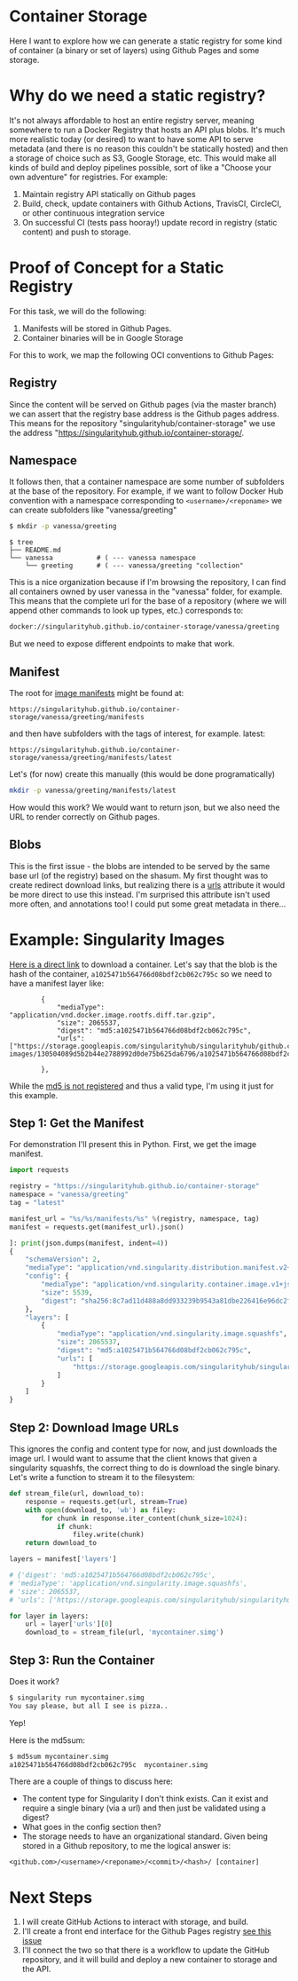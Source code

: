 # Container Storage

Here I want to explore how we can generate a static registry for some kind
of container (a binary or set of layers) using Github Pages and some storage.

# Why do we need a static registry?

It's not always affordable to host an entire registry server, meaning somewhere
to run a Docker Registry that hosts an API plus blobs. It's much more realistic
today (or desired) to want to have some API to serve metadata (and there is no reason
this couldn't be statically hosted) and then a storage of choice such as S3, 
Google Storage, etc. This would make all kinds of build and deploy pipelines possible,
sort of like a "Choose your own adventure" for registries. For example:

 1. Maintain registry API statically on Github pages
 2. Build, check, update containers with Github Actions, TravisCI, CircleCI, or other continuous integration service
 3. On successful CI (tests pass hooray!) update record in registry (static content) and push to storage.


# Proof of Concept for a Static Registry

For this task, we will do the following:

 1. Manifests will be stored in Github Pages.
 2. Container binaries will be in Google Storage

For this to work, we map the following OCI conventions to Github Pages:

## Registry

Since the content will be served on Github pages (via the master branch)
we can assert that the registry base address is the Github pages 
address. This means for the repository "singularityhub/container-storage"
we use the address "https://singularityhub.github.io/container-storage/.

## Namespace

It follows then, that a container namespace are some number of subfolders at
the base of the repository. For example, if we want to follow Docker Hub
convention with a namespace corresponding to `<username>/<reponame>`
we can create subfolders like "vanessa/greeting"

```bash
$ mkdir -p vanessa/greeting
```
```
$ tree
├── README.md
└── vanessa           # ( --- vanessa namespace
    └── greeting      # ( --- vanessa/greeting "collection"
```

This is a nice organization because if I'm browsing the repository, I can
find all containers owned by user vanessa in the "vanessa" folder, for example.
This means that the complete url for the base of a repository (where we will
append other commands to look up types, etc.) corresponds to:

```bash
docker://singularityhub.github.io/container-storage/vanessa/greeting
```

But we need to expose different endpoints to make that work.

## Manifest

The root for [image manifests](https://github.com/opencontainers/image-spec/blob/master/manifest.md) 
might be found at:

```
https://singularityhub.github.io/container-storage/vanessa/greeting/manifests
```

and then have subfolders with the tags of interest, for example. latest:

```
https://singularityhub.github.io/container-storage/vanessa/greeting/manifests/latest
```

Let's (for now) create this manually (this would be done programatically)

```bash
mkdir -p vanessa/greeting/manifests/latest
```

How would this work? We would want to return json, but we also need the URL to
render correctly on Github pages.

## Blobs

This is the first issue - the blobs are intended to be served by the same
base url (of the registry) based on the shasum. My first thought was to create
redirect download links, but realizing there is a [urls](https://github.com/opencontainers/image-spec/blob/master/descriptor.md#registered-algorithms) attribute it would
be more direct to use this instead. I'm surprised this attribute isn't used more often,
and annotations too! I could put some great metadata in there...

# Example: Singularity Images

[Here is a direct link](https://storage.googleapis.com/singularityhub/singularityhub/github.com/vsoch/singularity-images/130504089d5b2b44e2788992d0de75b625da6796/a1025471b564766d08bdf2cb062c795c/a1025471b564766d08bdf2cb062c795c.simg) to download a container. Let's say that the
blob is the hash of the container, `a1025471b564766d08bdf2cb062c795c` so we need to
have a manifest layer like:

```
        {
            "mediaType": "application/vnd.docker.image.rootfs.diff.tar.gzip",
            "size": 2065537,
            "digest": "md5:a1025471b564766d08bdf2cb062c795c",
            "urls": ["https://storage.googleapis.com/singularityhub/singularityhub/github.com/vsoch/singularity-images/130504089d5b2b44e2788992d0de75b625da6796/a1025471b564766d08bdf2cb062c795c/a1025471b564766d08bdf2cb062c795c.simg"]

        },
```

While the [md5 is not registered](https://github.com/opencontainers/image-spec/blob/master/descriptor.md#registered-algorithms) and thus a valid type, I'm using it just for this example.


## Step 1: Get the Manifest

For demonstration I'll present this in Python. First, we get the image manifest.

```python
import requests

registry = "https://singularityhub.github.io/container-storage"
namespace = "vanessa/greeting"
tag = "latest"

manifest_url = "%s/%s/manifests/%s" %(registry, namespace, tag)
manifest = requests.get(manifest_url).json()

]: print(json.dumps(manifest, indent=4))
{
    "schemaVersion": 2,
    "mediaType": "application/vnd.singularity.distribution.manifest.v2+json",
    "config": {
        "mediaType": "application/vnd.singularity.container.image.v1+json",
        "size": 5539,
        "digest": "sha256:8c7ad11d488a8dd933239b9543a81dbe226416e96dc2f441d3bd038d664c1c92"
    },
    "layers": [
        {
            "mediaType": "application/vnd.singularity.image.squashfs",
            "size": 2065537,
            "digest": "md5:a1025471b564766d08bdf2cb062c795c",
            "urls": [
                "https://storage.googleapis.com/singularityhub/singularityhub/github.com/vsoch/singularity-images/130504089d5b2b44e2788992d0de75b625da6796/a1025471b564766d08bdf2cb062c795c/a1025471b564766d08bdf2cb062c795c.simg"
            ]
        }
    ]
}
```

## Step 2: Download Image URLs

This ignores the config and content type for now, and just downloads the image url.
I would want to assume that the client knows that given a singularity squashfs,
the correct thing to do is download the single binary. 
Let's write a function to stream it to the filesystem:

```python
def stream_file(url, download_to):
    response = requests.get(url, stream=True)
    with open(download_to, 'wb') as filey:
        for chunk in response.iter_content(chunk_size=1024): 
            if chunk: 
                filey.write(chunk)
    return download_to
```

```python
layers = manifest['layers']

# {'digest': 'md5:a1025471b564766d08bdf2cb062c795c',
# 'mediaType': 'application/vnd.singularity.image.squashfs',
# 'size': 2065537,
# 'urls': ['https://storage.googleapis.com/singularityhub/singularityhub/github.com/vsoch/singularity-images/130504089d5b2b44e2788992d0de75b625da6796/a1025471b564766d08bdf2cb062c795c/a1025471b564766d08bdf2cb062c795c.simg']}

for layer in layers:
    url = layer['urls'][0]
    download_to = stream_file(url, 'mycontainer.simg')    
```

## Step 3: Run the Container

Does it work?

```bash
$ singularity run mycontainer.simg
You say please, but all I see is pizza..
```

Yep!

Here is the md5sum:


```bash
$ md5sum mycontainer.simg
a1025471b564766d08bdf2cb062c795c  mycontainer.simg
```

There are a couple of things to discuss here:

 - The content type for Singularity I don't think exists. Can it exist and require a single binary (via a url) and then just be validated using a digest?
 - What goes in the config section then?
 - The storage needs to have an organizational standard. Given being stored in a Github repository, to me the logical answer is:

```
<github.com>/<username>/<reponame>/<commit>/<hash>/ [container]
```


# Next Steps

 1. I will create GitHub Actions to interact with storage, and build.
 2. I'll create a front end interface for the Github Pages registry [see this issue](https://github.com/singularityhub/container-storage/issues/1)
 3. I'll connect the two so that there is a workflow to update the GitHub repository, and it will build and deploy a new container to storage and the API.
